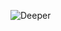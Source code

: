 ![Deeper](https://github.com/yuankong666/Ultimate-RAT-Collection/assets/128066597/9b05509d-b001-4153-8e6e-b97d2bebdd31)

